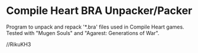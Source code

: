 Compile Heart BRA Unpacker/Packer
=================================
Program to unpack and repack '*.bra' files used in Compile Heart games.
Tested with "Mugen Souls" and "Agarest: Generations of War".

//RikuKH3
